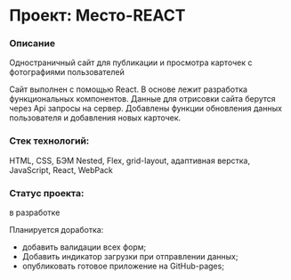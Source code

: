 # Проект: Место-REACT

### Описание

Одностраничный сайт для публикации и просмотра карточек с фотографиями пользователей

Сайт выполнен с помощью React. В основе лежит разработка функциональных компонентов.
Данные для отрисовки сайта берутся через Api запросы на сервер.
Добавлены функции обновления данных пользователя и добавления новых карточек.

### Стек технологий:

HTML, CSS, БЭМ Nested, Flex, grid-layout, адаптивная верстка, JavaScript, React, WebPack

### Статус проекта: 

в разработке

Планируется доработка:
- добавить валидации всех форм;
- Добавить индикатор загрузки при отправлении данных;
- опубликовать готовое приложение на GitHub-pages;
